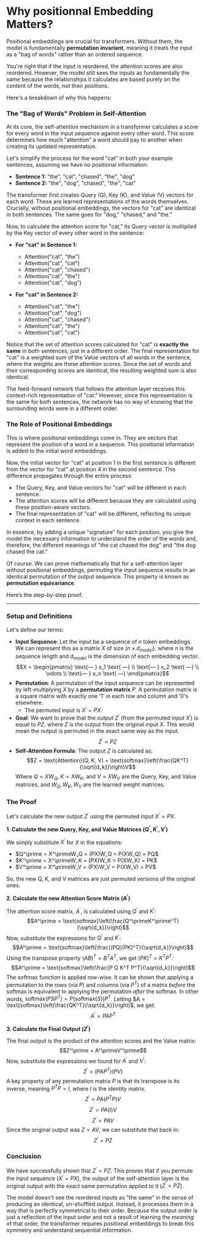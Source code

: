 # Why positionnal Embedding Matters?

Positional embeddings are crucial for transformers. Without them, the model is fundamentally **permutation invariant**, meaning it treats the input as a "bag of words" rather than an ordered sequence.

You're right that if the input is reordered, the attention scores are also reordered. However, the model still sees the inputs as fundamentally the same because the relationships it calculates are based purely on the content of the words, not their positions.

Here's a breakdown of why this happens:

### The "Bag of Words" Problem in Self-Attention

At its core, the self-attention mechanism in a transformer calculates a score for every word in the input sequence against every other word. This score determines how much "attention" a word should pay to another when creating its updated representation.

Let's simplify the process for the word "cat" in both your example sentences, assuming we have no positional information:

* **Sentence 1:** "the", "cat", "chased", "the", "dog"
* **Sentence 2:** "the", "dog", "chased", "the", "cat"

The transformer first creates Query (Q), Key (K), and Value (V) vectors for each word. These are learned representations of the words themselves. Crucially, without positional embeddings, the vectors for "cat" are identical in both sentences. The same goes for "dog," "chased," and "the."

Now, to calculate the attention score for "cat," its Query vector is multiplied by the Key vector of every other word in the sentence:

* **For "cat" in Sentence 1:**
    * Attention("cat", "the")
    * Attention("cat", "cat")
    * Attention("cat", "chased")
    * Attention("cat", "the")
    * Attention("cat", "dog")

* **For "cat" in Sentence 2:**
    * Attention("cat", "the")
    * Attention("cat", "dog")
    * Attention("cat", "chased")
    * Attention("cat", "the")
    * Attention("cat", "cat")

Notice that the set of attention scores calculated for "cat" is **exactly the same** in both sentences, just in a different order. The final representation for "cat" is a weighted sum of the Value vectors of all words in the sentence, where the weights are these attention scores. Since the set of words and their corresponding scores are identical, the resulting weighted sum is also identical.

The feed-forward network that follows the attention layer receives this context-rich representation of "cat." However, since this representation is the same for both sentences, the network has no way of knowing that the surrounding words were in a different order.

### The Role of Positional Embeddings

This is where positional embeddings come in. They are vectors that represent the position of a word in a sequence. This positional information is added to the initial word embeddings.



Now, the initial vector for "cat" at position 1 in the first sentence is different from the vector for "cat" at position 4 in the second sentence. This difference propagates through the entire process:

* The Query, Key, and Value vectors for "cat" will be different in each sentence.
* The attention scores will be different because they are calculated using these position-aware vectors.
* The final representation of "cat" will be different, reflecting its unique context in each sentence.

In essence, by adding a unique "signature" for each position, you give the model the necessary information to understand the order of the words and, therefore, the different meanings of "the cat chased the dog" and "the dog chased the cat."

Of course. We can prove mathematically that for a self-attention layer without positional embeddings, permuting the input sequence results in an identical permutation of the output sequence. This property is known as **permutation equivariance**.

Here’s the step-by-step proof.

***

### Setup and Definitions

Let's define our terms:

* **Input Sequence**: Let the input be a sequence of $n$ token embeddings. We can represent this as a matrix $X$ of size $(n \times d_{model})$, where $n$ is the sequence length and $d_{model}$ is the dimension of each embedding vector.
    $$X = \begin{pmatrix} \text{— } x_1 \text{ —} \\ \text{— } x_2 \text{ —} \\ \vdots \\ \text{— } x_n \text{ —} \end{pmatrix}$$
* **Permutation**: A permutation of the input sequence can be represented by left-multiplying $X$ by a **permutation matrix** $P$. A permutation matrix is a square matrix with exactly one '1' in each row and column and '0's elsewhere.
    * The permuted input is $X^\prime = PX$.
* **Goal**: We want to prove that the output $Z^\prime$ (from the permuted input $X^\prime$) is equal to $PZ$, where $Z$ is the output from the original input $X$. This would mean the output is permuted in the exact same way as the input.
    $$Z^\prime = PZ$$
* **Self-Attention Formula**: The output $Z$ is calculated as:
    $$Z = \text{Attention}(Q, K, V) = \text{softmax}\left(\frac{QK^T}{\sqrt{d_k}}\right)V$$
    Where $Q = XW_Q$, $K = XW_K$, and $V = XW_V$ are the Query, Key, and Value matrices, and $W_Q, W_K, W_V$ are the learned weight matrices.

### The Proof

Let's calculate the new output $Z^\prime$ using the permuted input $X^\prime = PX$.

**1. Calculate the new Query, Key, and Value Matrices ($Q^\prime, K^\prime, V^\prime$)**

We simply substitute $X^\prime$ for $X$ in the equations:
* $Q^\prime = X^\primeW_Q = (PX)W_Q = P(XW_Q) = PQ$
* $K^\prime = X^\primeW_K = (PX)W_K = P(XW_K) = PK$
* $V^\prime = X^\primeW_V = (PX)W_V = P(XW_V) = PV$

So, the new Q, K, and V matrices are just permuted versions of the original ones.

**2. Calculate the new Attention Score Matrix ($A^\prime$)**

The attention score matrix, $A^\prime$, is calculated using $Q^\prime$ and $K^\prime$:
$$A^\prime = \text{softmax}\left(\frac{Q^\primeK^\prime^T}{\sqrt{d_k}}\right)$$
Now, substitute the expressions for $Q^\prime$ and $K^\prime$:
$$A^\prime = \text{softmax}\left(\frac{(PQ)(PK)^T}{\sqrt{d_k}}\right)$$
Using the transpose property $(AB)^T = B^T A^T$, we get $(PK)^T = K^T P^T$:
$$A^\prime = \text{softmax}\left(\frac{P Q K^T P^T}{\sqrt{d_k}}\right)$$
The softmax function is applied row-wise. It can be shown that applying a permutation to the rows (via $P$) and columns (via $P^T$) of a matrix *before* the softmax is equivalent to applying the permutation *after* the softmax. In other words, $\text{softmax}(PSP^T) = P(\text{softmax}(S))P^T$.
Letting $A = \text{softmax}\left(\frac{QK^T}{\sqrt{d_k}}\right)$, we get:
$$A^\prime = P A P^T$$

**3. Calculate the Final Output ($Z^\prime$)**

The final output is the product of the attention scores and the Value matrix:
$$Z^\prime = A^\primeV^\prime$$
Now, substitute the expressions we found for $A^\prime$ and $V^\prime$:
$$Z^\prime = (PAP^T)(PV)$$
A key property of any permutation matrix $P$ is that its transpose is its inverse, meaning $P^T P = I$, where $I$ is the identity matrix.
$$Z^\prime = P A (P^T P) V$$
$$Z^\prime = P A (I) V$$
$$Z^\prime = P A V$$
Since the original output was $Z = AV$, we can substitute that back in:
$$Z^\prime = P Z$$

### Conclusion

We have successfully shown that $Z^\prime = PZ$. This proves that if you permute the input sequence ($X^\prime = PX$), the output of the self-attention layer is the original output with the exact same permutation applied to it ($Z^\prime = PZ$).

The model doesn't see the reordered inputs as "the same" in the sense of producing an identical, un-shuffled output. Instead, it processes them in a way that is perfectly symmetrical to their order. Because the output order is just a reflection of the input order and not a result of learning the *meaning* of that order, the transformer requires positional embeddings to break this symmetry and understand sequential information.
